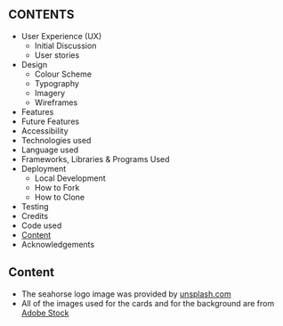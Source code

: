 ## CONTENTS
- User Experience (UX)
  - Initial Discussion
  - User stories
- Design
  - Colour Scheme
  - Typography
  - Imagery
  - Wireframes
 - Features
- Future Features
- Accessibility
- Technologies used
- Language used
- Frameworks, Libraries & Programs Used
- Deployment
  - Local Development
  - How to Fork
  - How to Clone
- Testing
- Credits
- Code used
- [Content](#content)
- Acknowledgements
## Content
- The seahorse logo image was provided by [unsplash.com](https:unsplash.com/s/photos/seahorse)
- All of the images used for the cards and for the background are from [Adobe Stock](https://stock.adobe.com/ie/)